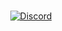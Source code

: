 
<div align="center">
  <br>
  
[![Discord](https://invidget.switchblade.xyz/H7JqRwykhk?theme=dark)](https://discord.gg/H7JqRwykhk)

</div>
